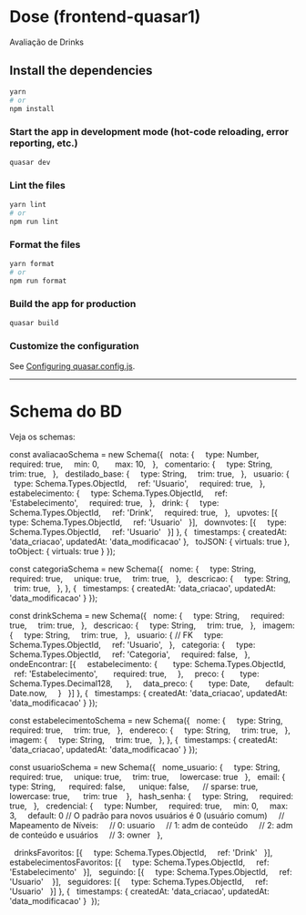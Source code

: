 # Dose (frontend-quasar1)
Avaliação de Drinks
## Install the dependencies
```bash
yarn
# or
npm install
```
### Start the app in development mode (hot-code reloading, error reporting, etc.)
```bash
quasar dev
```

### Lint the files
```bash
yarn lint
# or
npm run lint
```

### Format the files
```bash
yarn format
# or
npm run format
```

### Build the app for production
```bash
quasar build
```
### Customize the configuration
See [Configuring quasar.config.js](https://v2.quasar.dev/quasar-cli-vite/quasar-config-js).

--- 

# Schema do BD
Veja os schemas:

const avaliacaoSchema = new Schema({
  nota: {
    type: Number,
    required: true,
    min: 0,  
    max: 10, 
  },
  comentario: {
    type: String,
    trim: true,
  },
  destilado_base: {
    type: String,
    trim: true,
  },
  usuario: {
    type: Schema.Types.ObjectId,
    ref: 'Usuario',
    required: true,
  },
  estabelecimento: {
    type: Schema.Types.ObjectId,
    ref: 'Estabelecimento',
    required: true,
  },
  drink: {
    type: Schema.Types.ObjectId,
    ref: 'Drink',
    required: true,
  },
  upvotes: [{
    type: Schema.Types.ObjectId,
    ref: 'Usuario'
  }],
  downvotes: [{
    type: Schema.Types.ObjectId,
    ref: 'Usuario'
  }]
}, {
  timestamps: { createdAt: 'data_criacao', updatedAt: 'data_modificacao' },
  toJSON: { virtuals: true },
  toObject: { virtuals: true }
});

const categoriaSchema = new Schema({
  nome: {
    type: String,
    required: true,
    unique: true,
    trim: true,
  },
  descricao: {
    type: String,
    trim: true,
  },
}, {
  timestamps: { createdAt: 'data_criacao', updatedAt: 'data_modificacao' }
});

const drinkSchema = new Schema({
  nome: {
    type: String,
    required: true,
    trim: true,
  },
  descricao: {
    type: String,
    trim: true,
  },
  imagem: {
    type: String,
    trim: true,
  },
  usuario: { // FK
    type: Schema.Types.ObjectId,
    ref: 'Usuario',
  },
  categoria: {
    type: Schema.Types.ObjectId,
    ref: 'Categoria',
    required: false,
  },
  ondeEncontrar: [{
    estabelecimento: {
      type: Schema.Types.ObjectId,
      ref: 'Estabelecimento',
      required: true,
    },
    preco: {
      type: Schema.Types.Decimal128, 
    },
    data_preco: {
      type: Date,
      default: Date.now,
    }
  }]
}, {
  timestamps: { createdAt: 'data_criacao', updatedAt: 'data_modificacao' }
});

const estabelecimentoSchema = new Schema({
  nome: {
    type: String,
    required: true,
    trim: true,
  },
  endereco: {
    type: String,
    trim: true,
  },
  imagem: {
    type: String,
    trim: true,
  },
}, {
  timestamps: { createdAt: 'data_criacao', updatedAt: 'data_modificacao' }
});

const usuarioSchema = new Schema({
  nome_usuario: {
    type: String,
    required: true,
    unique: true,
    trim: true,
    lowercase: true
  },
  email: { 
    type: String, 
    required: false, 
    unique: false, 
    // sparse: true,
    lowercase: true, 
    trim: true 
  },
  hash_senha: {
    type: String,
    required: true,
  },
  credencial: {
    type: Number,
    required: true,
    min: 0,
    max: 3,
    default: 0 // O padrão para novos usuários é 0 (usuário comum)
    // Mapeamento de Níveis:
    // 0: usuario
    // 1: adm de conteúdo
    // 2: adm de conteúdo e usuários
    // 3: owner
  },

  drinksFavoritos: [{
    type: Schema.Types.ObjectId,
    ref: 'Drink'
  }],
  estabelecimentosFavoritos: [{
    type: Schema.Types.ObjectId,
    ref: 'Estabelecimento'
  }],
  seguindo: [{
    type: Schema.Types.ObjectId,
    ref: 'Usuario' 
  }],
  seguidores: [{
    type: Schema.Types.ObjectId,
    ref: 'Usuario'
  }]
}, {
  timestamps: { createdAt: 'data_criacao', updatedAt: 'data_modificacao' } 
});